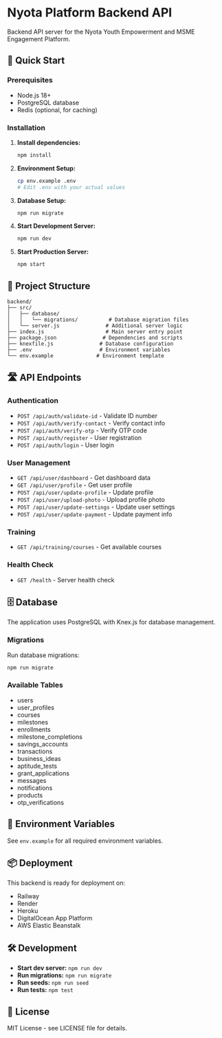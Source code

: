 # Nyota Platform Backend API

Backend API server for the Nyota Youth Empowerment and MSME Engagement Platform.

## 🚀 Quick Start

### Prerequisites
- Node.js 18+ 
- PostgreSQL database
- Redis (optional, for caching)

### Installation

1. **Install dependencies:**
   ```bash
   npm install
   ```

2. **Environment Setup:**
   ```bash
   cp env.example .env
   # Edit .env with your actual values
   ```

3. **Database Setup:**
   ```bash
   npm run migrate
   ```

4. **Start Development Server:**
   ```bash
   npm run dev
   ```

5. **Start Production Server:**
   ```bash
   npm start
   ```

## 📁 Project Structure

```
backend/
├── src/
│   ├── database/
│   │   └── migrations/          # Database migration files
│   └── server.js               # Additional server logic
├── index.js                    # Main server entry point
├── package.json               # Dependencies and scripts
├── knexfile.js               # Database configuration
├── .env                      # Environment variables
└── env.example              # Environment template
```

## 🛣️ API Endpoints

### Authentication
- `POST /api/auth/validate-id` - Validate ID number
- `POST /api/auth/verify-contact` - Verify contact info
- `POST /api/auth/verify-otp` - Verify OTP code
- `POST /api/auth/register` - User registration
- `POST /api/auth/login` - User login

### User Management
- `GET /api/user/dashboard` - Get dashboard data
- `GET /api/user/profile` - Get user profile
- `POST /api/user/update-profile` - Update profile
- `POST /api/user/upload-photo` - Upload profile photo
- `POST /api/user/update-settings` - Update user settings
- `POST /api/user/update-payment` - Update payment info

### Training
- `GET /api/training/courses` - Get available courses

### Health Check
- `GET /health` - Server health check

## 🗄️ Database

The application uses PostgreSQL with Knex.js for database management.

### Migrations
Run database migrations:
```bash
npm run migrate
```

### Available Tables
- users
- user_profiles
- courses
- milestones
- enrollments
- milestone_completions
- savings_accounts
- transactions
- business_ideas
- aptitude_tests
- grant_applications
- messages
- notifications
- products
- otp_verifications

## 🔧 Environment Variables

See `env.example` for all required environment variables.

## 📦 Deployment

This backend is ready for deployment on:
- Railway
- Render
- Heroku
- DigitalOcean App Platform
- AWS Elastic Beanstalk

## 🛠️ Development

- **Start dev server:** `npm run dev`
- **Run migrations:** `npm run migrate`
- **Run seeds:** `npm run seed`
- **Run tests:** `npm test`

## 📄 License

MIT License - see LICENSE file for details.